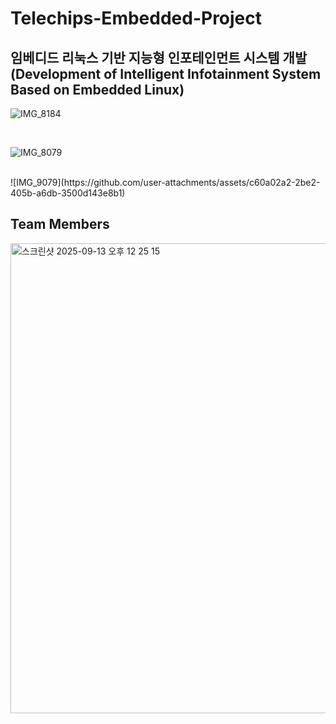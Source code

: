 # Telechips-Embedded-Project
## 임베디드 리눅스 기반 지능형 인포테인먼트 시스템 개발 (Development of Intelligent Infotainment System Based on Embedded Linux)
![IMG_8184](https://github.com/user-attachments/assets/a0cac6e6-90aa-4828-a15f-e47e497dfef1)

<br>

![IMG_8079](https://github.com/user-attachments/assets/047cd7fb-de7c-4774-bbc2-c43629698a51)

<br>
![IMG_9079](https://github.com/user-attachments/assets/c60a02a2-2be2-405b-a6db-3500d143e8b1)

<br>


## Team Members
<img width="947" height="752" alt="스크린샷 2025-09-13 오후 12 25 15" src="https://github.com/user-attachments/assets/72a2d04a-2f56-4046-add1-9785589a757a" />
